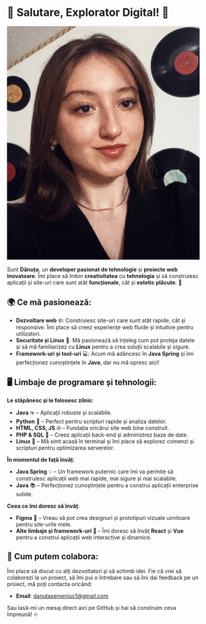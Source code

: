 # 🚀 Salutare, Explorator Digital! 🚀

![Avatar](img/eu.jpg)

Sunt **Dănuța**, un **developer pasionat de tehnologie** și **proiecte web inovatoare**. Îmi place să îmbin **creativitatea** cu **tehnologia** și să construiesc aplicații și site-uri care sunt atât **funcționale**, cât și **estetic plăcute**. 🚀

## 🌍 Ce mă pasionează:
- **Dezvoltare web** 🌐: Construiesc site-uri care sunt atât rapide, cât și responsive. Îmi place să creez experiențe web fluide și intuitive pentru utilizatori.
- **Securitate și Linux** 🔐: Mă pasionează să înțeleg cum pot proteja datele și să mă familiarizez cu **Linux** pentru a crea soluții scalabile și sigure.
- **Framework-uri și tool-uri** 💻: Acum mă adâncesc în **Java Spring** și îmi perfecționez cunoștințele în **Java**, dar nu mă opresc aici!

## 🖥️ Limbaje de programare și tehnologii:

**Le stăpânesc și le folosesc zilnic**:
- **Java** ☕ – Aplicații robuste și scalabile.
- **Python** 🐍 – Perfect pentru scripturi rapide și analiza datelor.
- **HTML, CSS, JS** 🌐 – Fundația oricărui site web bine construit.
- **PHP & SQL** 💾 – Creez aplicații back-end și administrez baze de date.
- **Linux** 🐧 – Mă simt acasă în terminal și îmi place să explorez comenzi și scripturi pentru optimizarea serverelor.

**În momentul de față învăț**:
- **Java Spring** 💡 – Un framework puternic care îmi va permite să construiesc aplicații web mai rapide, mai sigure și mai scalabile.
- **Java** 📚 – Perfecționez cunoștințele pentru a construi aplicații enterprise solide.

**Ceea ce îmi doresc să învăț**:
- **Figma** 🎨 – Vreau să pot crea designuri și prototipuri vizuale uimitoare pentru site-urile mele.
- **Alte limbaje și framework-uri** 🔧 – Îmi doresc să învăț **React** și **Vue** pentru a construi aplicații web interactive și dinamice.

## 💬 Cum putem colabora:
Îmi place să discut cu alți dezvoltatori și să schimb idei. Fie că vrei să colaborezi la un proiect, să îmi pui o întrebare sau să îmi dai feedback pe un proiect, mă poți contacta oricând:

- **Email**: [danutasemeniuc1@gmail.com](mailto:danutasemeniuc1@gamil.com)


Sau lasă-mi un mesaj direct aici pe GitHub și hai să construim ceva împreună! 🔥
